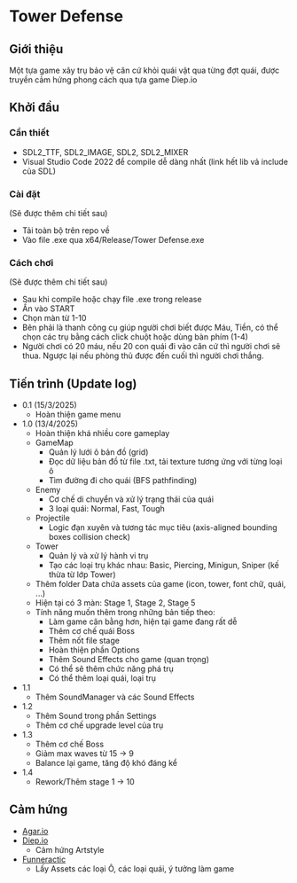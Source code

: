 # Tower Defense

## Giới thiệu

Một tựa game xây trụ bảo vệ căn cứ khỏi quái vật qua từng đợt quái, được truyền cảm hứng phong cách qua tựa game Diep.io

## Khởi đầu

### Cần thiết

* SDL2_TTF, SDL2_IMAGE, SDL2, SDL2_MIXER
* Visual Studio Code 2022 để compile dễ dàng nhất (link hết lib vả include của SDL)

### Cài đặt
(Sẽ được thêm chi tiết sau)
* Tải toàn bộ trên repo về
* Vào file .exe qua x64/Release/Tower Defense.exe

### Cách chơi
(Sẽ được thêm chi tiết sau)
* Sau khi compile hoặc chạy file .exe trong release
* Ấn vào START
* Chọn màn từ 1-10
* Bên phải là thanh công cụ giúp người chơi biết được Máu, Tiền, có thể chọn các trụ bằng cách click chuột hoặc dùng bàn phím (1-4)
* Người chơi có 20 máu, nếu 20 con quái đi vào căn cứ thì người chơi sẽ thua. Ngược lại nếu phòng thủ được đến cuối thì người chơi thắng.

## Tiến trình (Update log)

* 0.1 (15/3/2025)
    * Hoàn thiện game menu
* 1.0 (13/4/2025)
    * Hoàn thiện khá nhiều core gameplay
    * GameMap
      * Quản lý lưới ô bản đồ (grid)
      * Đọc dữ liệu bản đồ từ file .txt, tải texture tương ứng với từng loại ô
      * Tìm đường đi cho quái (BFS pathfinding)
    * Enemy
      * Cơ chế di chuyển và xử lý trạng thái của quái
      * 3 loại quái: Normal, Fast, Tough
    * Projectile
      * Logic đạn xuyên và tương tác mục tiêu (axis-aligned bounding boxes collision check)
    * Tower
      * Quản lý và xử lý hành vi trụ
      * Tạo các loại trụ khác nhau: Basic, Piercing, Minigun, Sniper (kế thừa từ lớp Tower)
    * Thêm folder Data chứa assets của game (icon, tower, font chữ, quái, ...)
    * Hiện tại có 3 màn: Stage 1, Stage 2, Stage 5
    * Tính năng muốn thêm trong những bản tiếp theo:
      * Làm game cân bằng hơn, hiện tại game đang rất dễ
      * Thêm cơ chế quái Boss
      * Thêm nốt file stage
      * Hoàn thiện phần Options
      * Thêm Sound Effects cho game (quan trọng)
      * Có thể sẽ thêm chức năng phá trụ
      * Có thể thêm loại quái, loại trụ
* 1.1
   * Thêm SoundManager và các Sound Effects
* 1.2
   * Thêm Sound trong phần Settings
   * Thêm cơ chế upgrade level của trụ
* 1.3
   * Thêm cơ chế Boss
   * Giảm max waves từ 15 -> 9
   * Balance lại game, tăng độ khó đáng kể
* 1.4
   * Rework/Thêm stage 1 -> 10 

## Cảm hứng

* [Agar.io](https://agar.io)
* [Diep.io](https://diep.io/)
  * Cảm hứng Artstyle
* [Funneractic](https://www.youtube.com/@funneractic)
  * Lấy Assets các loại Ô, các loại quái, ý tưởng làm game 
